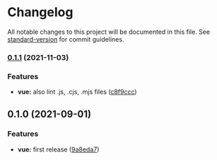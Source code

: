 # Changelog

All notable changes to this project will be documented in this file. See [standard-version](https://github.com/conventional-changelog/standard-version) for commit guidelines.

### [0.1.1](https://github.com/factorial-io/fstack/compare/vue/v0.1.0...vue/v0.1.1) (2021-11-03)


### Features

* **vue:** also lint .js, .cjs, .mjs files ([c8f9ccc](https://github.com/factorial-io/fstack/commit/c8f9ccc7f5c70ec6f0cfb1782c976b8af761bac2))

## 0.1.0 (2021-09-01)


### Features

* **vue:** first release ([9a8eda7](https://github.com/factorial-io/fstack/commit/9a8eda74415357631f5660478c227f5d57488f8f))
